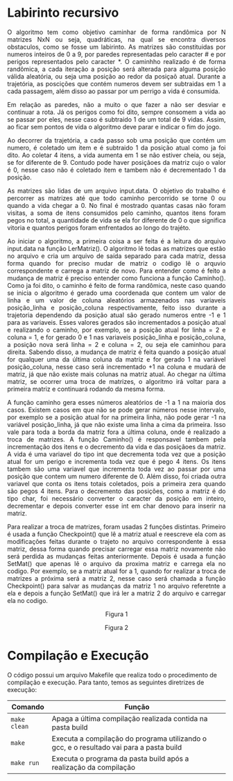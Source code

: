 # Labirinto recursivo

<p align="justify">
	O algoritmo tem como objetivo caminhar de forma randômica por N matrizes NxN ou seja, quadráticas, na qual se encontra diversos obstaculos, como se fosse um labirinto. As matrizes são constituidas por numeros inteiros de 0 a 9, por paredes representadas pelo caracter # e por perigos representados pelo caracter *. O caminhho realizado é de forma randômica, a cada iteração a posição será alterada para alguma posição válida aleatória, ou seja uma posição ao redor da posiçaõ atual. Durante a trajetória, as poscições que contém numeros devem ser subtraidas em 1 a cada passagem, além disso ao passar por um perrigo a vida é consumida.
</p>

<p align="justify">
	Em relação as paredes, não a muito o que fazer a não ser desviar e continuar a rota. Já os perigos como foi dito, sempre consomem a vida ao se passar por eles, nesse caso é subtraido 1 de um total de 9 vidas. Assim, ao ficar sem pontos de vida o algoritmo deve parar e indicar o fim do jogo.
</p>

<p align="justify">
	Ao decorrer da trajetória, a cada passo sob uma posição que contém um numero, é coletado um item e é subtraido 1 da posição atual como ja foi dito. Ao coletar 4 itens, a vida aumenta em 1 se não estiver cheia, ou seja, se for diferente de 9. Contudo pode haver posiçãoes da matriz cujo o valor é 0, nesse caso não é coletado item e tambem não é decrementado 1 da posição.
</p>

<p align="justify">
	As matrizes são lidas de um arquivo input.data. O objetivo do trabalho é percorrer as matrizes até que todo caminho percorrido se torne 0 ou quando a vida chegar a 0. No final é mostrado quantas casas não foram visitas, a soma de itens consumidos pelo caminho, quantos itens foram pegos no total, a quantidade de vida se ela for diferente de 0 o que significa vitoria e quantos perigos foram enfrentados ao longo do trajéto.
</p>

<p align="justify">
	Ao iniciar o algoritmo, a primeira coisa a ser feita é a leitura do arquivo input.data na função LerMatriz(). O algoritmo lê todas as matrizes que estão no arquivo e cria um arquivo de saída separado para cada matriz, dessa forma quando for preciso mudar de matriz o codigo lê o arquvio correspondente e carrega a matriz de novo. Para entender como é feito a mudança de matriz é preciso entender como funciona a função Caminho(). Como ja foi dito, o caminho é feito de forma randômica, neste caso quando se inicia o algoritmo é gerado uma coordenada que contem um valor de linha e um valor de coluna aleatórios armazenados nas variaveis posição_linha e posição_coluna respectivamente, feito isso durante a trajetoria dependendo da posição atual são gerado numeros entre -1 e 1 para as variaveis. Esses valores gerados são incrementados a posição atual e realizando o caminho, por exemplo, se a posição atual for linha = 2 e coluna = 1, e for gerado 0 e 1 nas variaveis posição_linha e posição_coluna, a posição nova será linha = 2 e coluna = 2, ou seja ele caminhou para direita. Sabendo disso, a mudança de matriz é feita quando a posição atual for qualquer uma da última coluna da matriz e for gerado 1 na variável posição_coluna, nesse caso será incrementado +1 na coluna e mudará de matriz, já que não existe mais colunas na matriz atual. Ao chegar na última matriz, se ocorrer uma troca de matrizes, o algoritmo irá voltar para a primeira matriz e continuará rodando da mesma forma.
</p>

<p align="justify">
	A função caminho gera esses números aleatórios de -1 a 1 na maioria dos casos. Existem casos em que não se pode gerar números nesse intervalo, por exemplo se a posição atual for na primeira linha, não pode gerar -1 na variável posição_linha, já que não existe uma linha a cima da primeira. Isso vale para toda a borda da matriz fora a última coluna, onde é realizado a troca de matrizes. A função Caminho() é responsavel tambem pela incrementação dos itens e o decremento da vida e das posiçãoes da matriz. A vida é uma variavel do tipo int que decrementa toda vez que a posição atual for um perigo e incrementa toda vez que é pego 4 itens. Os itens tambem são uma variavel que incrementa toda vez ao passar por uma posição que contem um numero diferente de 0. Além disso, foi criada outra variavel que conta os itens totais coletados, pois a primeira zera quando são pegos 4 itens. Para o decremento das posições, como a matriz é do tipo char, foi necessário converter o caracter da posição em inteiro, decrementar e depois converter esse int em char denovo para inserir na matriz. 
</p>

<p align="justify">
	Para realizar a troca de matrizes, foram usadas 2 funções distintas. Primeiro é usada a função Checkpoint() que lê a matriz atual e reescreve ela com as modificações feitas durante o trajeto no arquivo correspondente à essa matriz, dessa forma quando precisar carregar essa matriz novamente não será perdida as mudanças feitas anteriormente. Depois é usada a função SetMat() que apenas lê o arquivo da proxima matriz e carrega ela no codigo. Por exemplo, se a matriz atual for a 1, quando for realizar a troca de matrizes a próxima será a matriz 2, nesse caso será chamada a função Checkpoint() para salvar as mudanças da matriz 1 no arquivo referetnte a ela e depois a função SetMat() que irá ler a matriz 2 do arquivo e carregar ela no codigo. 
</p>

<p align="center">
	Figura 1	
</p>

<p align="center">
	Figura 2	
</p>
</p>



# Compilação e Execução

O código possui um arquivo Makefile que realiza todo o procedimento de compilação e execução. Para tanto, temos as seguintes diretrizes de execução:


| Comando                |  Função                                                                                           |                     
| -----------------------| ------------------------------------------------------------------------------------------------- |
|  `make clean`          | Apaga a última compilação realizada contida na pasta build                                        |
|  `make`                | Executa a compilação do programa utilizando o gcc, e o resultado vai para a pasta build           |
|  `make run`            | Executa o programa da pasta build após a realização da compilação                                 |
